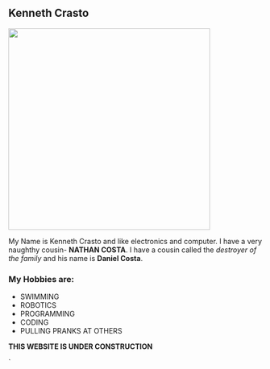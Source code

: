 ## Kenneth Crasto  
<img src="http://wallpapercave.com/wp/yxedRFW.jpg" width="400">

My Name is Kenneth Crasto and like electronics and computer. I have a very naughthy cousin- **NATHAN COSTA**. 
I have a cousin called the _destroyer of the family_ and his name is **Daniel Costa**. 


### My Hobbies are:
* SWIMMING
* ROBOTICS
* PROGRAMMING
* CODING
* PULLING PRANKS AT OTHERS



**THIS WEBSITE IS UNDER CONSTRUCTION**


`

